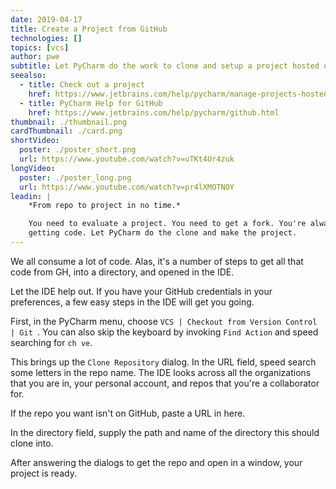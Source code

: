 ```yaml
---
date: 2019-04-17
title: Create a Project from GitHub
technologies: []
topics: [vcs]
author: pwe
subtitle: Let PyCharm do the work to clone and setup a project hosted on GitHub.
seealso:
  - title: Check out a project
    href: https://www.jetbrains.com/help/pycharm/manage-projects-hosted-on-github.html#clone-from-GitHub
  - title: PyCharm Help for GitHub
    href: https://www.jetbrains.com/help/pycharm/github.html  
thumbnail: ./thumbnail.png
cardThumbnail: ./card.png
shortVideo:
  poster: ./poster_short.png
  url: https://www.youtube.com/watch?v=uTKt4Ur4zuk
longVideo:
  poster: ./poster_long.png
  url: https://www.youtube.com/watch?v=pr4lXMOTNOY
leadin: |
    *From repo to project in no time.*    

    You need to evaluate a project. You need to get a fork. You're always  
    getting code. Let PyCharm do the clone and make the project.
---
```


We all consume a lot of code. Alas, it's a number of steps to get all that 
code from GH, into a directory, and opened in the IDE.

Let the IDE help out. If you have your GitHub credentials in your preferences, 
a few easy steps in the IDE will get you going.

First, in the PyCharm menu, choose `VCS | Checkout from Version Control | Git `. 
You can also skip the keyboard by invoking `Find Action` and speed searching for 
`ch ve`.

This brings up the `Clone Repository` dialog. In the URL field, speed search 
some letters in the repo name. The IDE looks across all the organizations that 
you are in, your personal account, and repos that you're a collaborator for.

If the repo you want isn't on GitHub, paste a URL in here.

In the directory field, supply the path and name of the directory this should 
clone into.

After answering the dialogs to get the repo and open in a window, your project 
is ready. 
